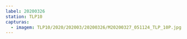 ```yaml
---
label: 20200326
station: TLP10
capturas:
  - imagem: TLP10/2020/202003/20200326/M20200327_051124_TLP_10P.jpg
---
```

